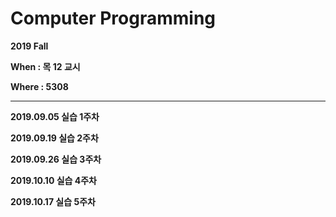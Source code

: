# Computer Programming

**2019 Fall**

**When : 목 12 교시**

**Where : 5308**

---

**2019.09.05 실습 1주차**

**2019.09.19 실습 2주차**

**2019.09.26 실습 3주차**

**2019.10.10 실습 4주차**

**2019.10.17 실습 5주차**

